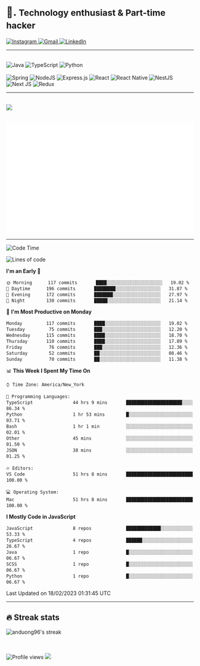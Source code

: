 <div align="left">
  <h1>👋. <small>Technology enthusiast & Part-time hacker</small></h1>

  <a href="https://www.instagram.com/ahdng">
    <img alt="Instagram" src="https://img.shields.io/badge/ahdng-%23E4405F.svg?style=for-the-badge&logo=Instagram&logoColor=white"/>
  </a>
  <a href="mailto:an.duongx@gmail.com">
    <img alt="Gmail" src="https://img.shields.io/badge/Gmail-D14836?style=for-the-badge&logo=gmail&logoColor=white" />
  </a>
  <a href="https://www.linkedin.com/in/ahdng">
    <img alt="LinkedIn" src="https://img.shields.io/badge/linkedin-%230077B5.svg?style=for-the-badge&logo=linkedin&logoColor=white"/>
  </a>

  <br/>
  <hr />
  <br/>

  <img alt="Java" src="https://img.shields.io/badge/java-%23ED8B00.svg?style=for-the-badge&logo=java&logoColor=white"/>
  <img alt="TypeScript" src="https://img.shields.io/badge/typescript-%23007ACC.svg?style=for-the-badge&logo=typescript&logoColor=white"/>
  <img alt="Python" src="https://img.shields.io/badge/python-%2314354C.svg?style=for-the-badge&logo=python&logoColor=white"/>

  <br />
  <br />
  <img alt="Spring" src="https://img.shields.io/badge/spring-%236DB33F.svg?style=for-the-badge&logo=spring&logoColor=white"/>
  <img alt="NodeJS" src="https://img.shields.io/badge/node.js-%2343853D.svg?style=for-the-badge&logo=node-dot-js&logoColor=white"/>
  <img alt="Express.js" src="https://img.shields.io/badge/express.js-%23404d59.svg?style=for-the-badge&logo=express&logoColor=%2361DAFB"/>
  <img alt="React" src="https://img.shields.io/badge/react-%2320232a.svg?style=for-the-badge&logo=react&logoColor=%2361DAFB"/>
  <img alt="React Native" src="https://img.shields.io/badge/react_native-%2320232a.svg?style=for-the-badge&logo=react&logoColor=%2361DAFB"/>
  <img alt="NestJS" src="https://img.shields.io/badge/nestjs-%23E0234E.svg?style=for-the-badge&logo=nestjs&logoColor=white" />
  <img alt="Next JS" src="https://img.shields.io/badge/nextjs-%23000000.svg?style=for-the-badge&logo=next.js&logoColor=white"/>
  <img alt="Redux" src="https://img.shields.io/badge/redux-%23593d88.svg?style=for-the-badge&logo=redux&logoColor=white"/>

  <br/>
  <hr />
  <br/>
  <img src="https://github-profile-trophy.vercel.app/?username=anduong96&theme=onedark" />
  <br/>
  <br/>

  ![Stats Overview](https://raw.githubusercontent.com/anduong96/github-stats-transparent/output/generated/overview.svg)

  <hr />
  
  <!--START_SECTION:waka-->
![Code Time](http://img.shields.io/badge/Code%20Time-3%2C679%20hrs%2015%20mins-blue)

![Lines of code](https://img.shields.io/badge/From%20Hello%20World%20I%27ve%20Written-338%20Thousand%20lines%20of%20code-blue)

**I'm an Early 🐤** 

```text
🌞 Morning      117 commits       ████░░░░░░░░░░░░░░░░░░░░░   19.02 % 
🌆 Daytime      196 commits       ████████░░░░░░░░░░░░░░░░░   31.87 % 
🌃 Evening      172 commits       ███████░░░░░░░░░░░░░░░░░░   27.97 % 
🌙 Night        130 commits       █████░░░░░░░░░░░░░░░░░░░░   21.14 % 

```
📅 **I'm Most Productive on Monday** 

```text
Monday         117 commits       ████░░░░░░░░░░░░░░░░░░░░░   19.02 % 
Tuesday         75 commits       ███░░░░░░░░░░░░░░░░░░░░░░   12.20 % 
Wednesday      115 commits       ████░░░░░░░░░░░░░░░░░░░░░   18.70 % 
Thursday       110 commits       ████░░░░░░░░░░░░░░░░░░░░░   17.89 % 
Friday          76 commits       ███░░░░░░░░░░░░░░░░░░░░░░   12.36 % 
Saturday        52 commits       ██░░░░░░░░░░░░░░░░░░░░░░░   08.46 % 
Sunday          70 commits       ██░░░░░░░░░░░░░░░░░░░░░░░   11.38 % 

```


📊 **This Week I Spent My Time On** 

```text
⌚︎ Time Zone: America/New_York

💬 Programming Languages: 
TypeScript               44 hrs 9 mins       █████████████████████░░░░   86.34 % 
Python                   1 hr 53 mins        █░░░░░░░░░░░░░░░░░░░░░░░░   03.71 % 
Bash                     1 hr 1 min          ░░░░░░░░░░░░░░░░░░░░░░░░░   02.01 % 
Other                    45 mins             ░░░░░░░░░░░░░░░░░░░░░░░░░   01.50 % 
JSON                     38 mins             ░░░░░░░░░░░░░░░░░░░░░░░░░   01.25 % 

🔥 Editors: 
VS Code                  51 hrs 8 mins       █████████████████████████   100.00 % 

💻 Operating System: 
Mac                      51 hrs 8 mins       █████████████████████████   100.00 % 

```

**I Mostly Code in JavaScript** 

```text
JavaScript               8 repos             █████████████░░░░░░░░░░░░   53.33 % 
TypeScript               4 repos             ██████░░░░░░░░░░░░░░░░░░░   26.67 % 
Java                     1 repo              █░░░░░░░░░░░░░░░░░░░░░░░░   06.67 % 
SCSS                     1 repo              █░░░░░░░░░░░░░░░░░░░░░░░░   06.67 % 
Python                   1 repo              █░░░░░░░░░░░░░░░░░░░░░░░░   06.67 % 

```



 Last Updated on 18/02/2023 01:31:45 UTC
<!--END_SECTION:waka-->
  
  <hr />

  <h2>🔥 Streak stats</h2>
  <img alt="anduong96's streak" src="https://github-readme-streak-stats.herokuapp.com/?user=anduong96&theme=monokai-metallian&hide_border=true"/>
</div>
<br/>
<br/>

![Profile views](https://gpvc.arturio.dev/anduong96)
![](https://hit.yhype.me/github/profile?user_id=13195989)
